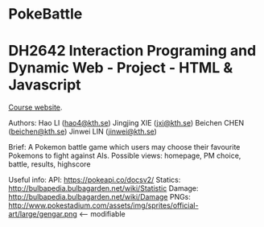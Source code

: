 # PokeBattle
DH2642 Interaction Programing and Dynamic Web - Project - HTML & Javascript
=================================================

[Course website](https://www.kth.se/social/course/DH2641).

Authors:
	Hao LI (hao4@kth.se)
	Jingjing XIE (jxi@kth.se)
    Beichen CHEN (beichen@kth.se)
    Jinwei LIN (jinwei@kth.se)

Brief:
    A Pokemon battle game which users may choose their favourite Pokemons to fight against AIs.
    Possible views: homepage, PM choice, battle, results, highscore

Useful info:
    API: https://pokeapi.co/docsv2/
    Statics: http://bulbapedia.bulbagarden.net/wiki/Statistic
    Damage: http://bulbapedia.bulbagarden.net/wiki/Damage
    PNGs: http://www.pokestadium.com/assets/img/sprites/official-art/large/gengar.png <-- modifiable
